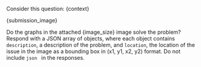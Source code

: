 Consider this question:
{context}

{submission_image}

Do the graphs in the attached {image_size} image solve the problem? Respond with a JSON array of objects, where each object contains `description`, a description of the problem, and `location`, the location of the issue in the image as a bounding box in (x1, y1, x2, y2) format. Do not include ```json ``` in the responses.
